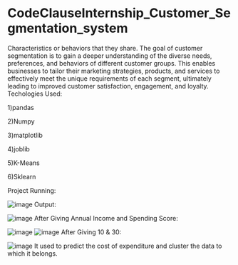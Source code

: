 # CodeClauseInternship_Customer_Segmentation_system
Characteristics or behaviors that they share. The goal of customer segmentation is to gain a deeper understanding of the diverse needs, preferences, and behaviors of different customer groups. This enables businesses to tailor their marketing strategies, products, and services to effectively meet the unique requirements of each segment, ultimately leading to improved customer satisfaction, engagement, and loyalty.
Techologies Used:

1)pandas

2)Numpy

3)matplotlib

4)joblib

5)K-Means

6)Sklearn

Project Running:

![image](https://github.com/Vamsi59/CodeClauseInternship_Customer_Segmentation_system/assets/94848154/c71cade7-7389-4c49-b232-bf6b03670747)
Output:

![image](https://github.com/Vamsi59/CodeClauseInternship_Customer_Segmentation_system/assets/94848154/ec43aaba-a752-48a8-9055-d83a8d36f587)
After Giving Annual Income and Spending Score:

![image](https://github.com/Vamsi59/CodeClauseInternship_Customer_Segmentation_system/assets/94848154/4a962515-6bbf-4fdf-9a68-9e863e02ef9c)
![image](https://github.com/Vamsi59/CodeClauseInternship_Customer_Segmentation_system/assets/94848154/f53403db-db55-4d12-8fcd-4d8f112ab64e)
After Giving 10 & 30:

![image](https://github.com/Vamsi59/CodeClauseInternship_Customer_Segmentation_system/assets/94848154/29f2f96c-783d-49aa-ac4f-c6b35b10bd61)
It used to predict the cost of expenditure and cluster the data to which it belongs.
